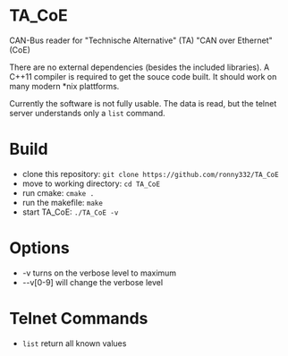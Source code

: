 # TA_CoE
CAN-Bus reader for "Technische Alternative" (TA) "CAN over Ethernet" (CoE)

There are no external dependencies (besides the included libraries). A C++11 compiler is required to get the souce code built. It should work on many modern *nix plattforms.

Currently the software is not fully usable. The data is read, but the telnet server understands only a `list` command.

# Build
* clone this repository: `git clone https://github.com/ronny332/TA_CoE`
* move to working directory: `cd TA_CoE`
* run cmake: `cmake .`
* run the makefile: `make`
* start TA_CoE: `./TA_CoE -v`

# Options
* -v turns on the verbose level to maximum
* --v[0-9] will change the verbose level 

# Telnet Commands
* `list` return all known values